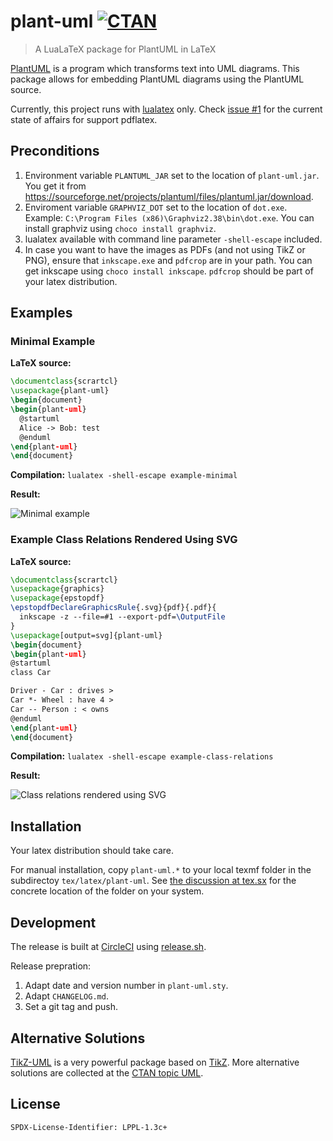 # plant-uml [![CTAN](https://img.shields.io/badge/CTAN-plant-uml-blue.svg?style=flat-square)](https://ctan.org/pkg/plant-uml)

> A LuaLaTeX package for PlantUML in LaTeX

[PlantUML](http://plant-uml.com/) is a program which transforms text into UML diagrams.
This package allows for embedding PlantUML diagrams using the PlantUML source.

Currently, this project runs with [lualatex](http://www.luatex.org/) only.
Check [issue #1](https://github.com/jeff-tian/plantuml/issues/1) for the current state of affairs for support pdflatex.

## Preconditions

1. Environment variable `PLANTUML_JAR` set to the location of `plant-uml.jar`.
   You get it from <https://sourceforge.net/projects/plantuml/files/plantuml.jar/download>.
2. Enviroment variable `GRAPHVIZ_DOT` set to the location of `dot.exe`.
   Example: `C:\Program Files (x86)\Graphviz2.38\bin\dot.exe`.
   You can install graphviz using `choco install graphviz`.
3. lualatex available with command line parameter `-shell-escape` included.
4. In case you want to have the images as PDFs (and not using TikZ or PNG), ensure that `inkscape.exe` and `pdfcrop` are in your path.
   You can get inkscape using `choco install inkscape`.
   `pdfcrop` should be part of your latex distribution.

## Examples

### Minimal Example

**LaTeX source:**

```latex
\documentclass{scrartcl}
\usepackage{plant-uml}
\begin{document}
\begin{plant-uml}
  @startuml
  Alice -> Bob: test
  @enduml
\end{plant-uml}
\end{document}
```

**Compilation:** `lualatex -shell-escape example-minimal`

**Result:**

![Minimal example](example-minimal.png)

### Example Class Relations Rendered Using SVG

**LaTeX source:**

```latex
\documentclass{scrartcl}
\usepackage{graphics}
\usepackage{epstopdf}
\epstopdfDeclareGraphicsRule{.svg}{pdf}{.pdf}{
  inkscape -z --file=#1 --export-pdf=\OutputFile
}
\usepackage[output=svg]{plant-uml}
\begin{document}
\begin{plant-uml}
@startuml
class Car

Driver - Car : drives >
Car *- Wheel : have 4 >
Car -- Person : < owns
@enduml
\end{plant-uml}
\end{document}
```

**Compilation:** `lualatex -shell-escape example-class-relations`

**Result:**

![Class relations rendered using SVG](example-class-relations--svg.png)

## Installation

Your latex distribution should take care.

For manual installation, copy `plant-uml.*` to your local texmf folder in the subdirectoy `tex/latex/plant-uml`.
See [the discussion at tex.sx](https://tex.stackexchange.com/q/27982/9075) for the concrete location of the folder on your system.

## Development

The release is built at [CircleCI](http://circleci.com/) using [release.sh](release.sh).

Release prepration:

1. Adapt date and version number in `plant-uml.sty`.
1. Adapt `CHANGELOG.md`.
1. Set a git tag and push.

## Alternative Solutions

[TikZ-UML](https://perso.ensta-paristech.fr/~kielbasi/tikzuml/) is a very powerful package based on [TikZ](https://www.ctan.org/pkg/pgf).
More alternative solutions are collected at the [CTAN topic UML](https://www.ctan.org/topic/uml).

## License

`SPDX-License-Identifier: LPPL-1.3c+`
